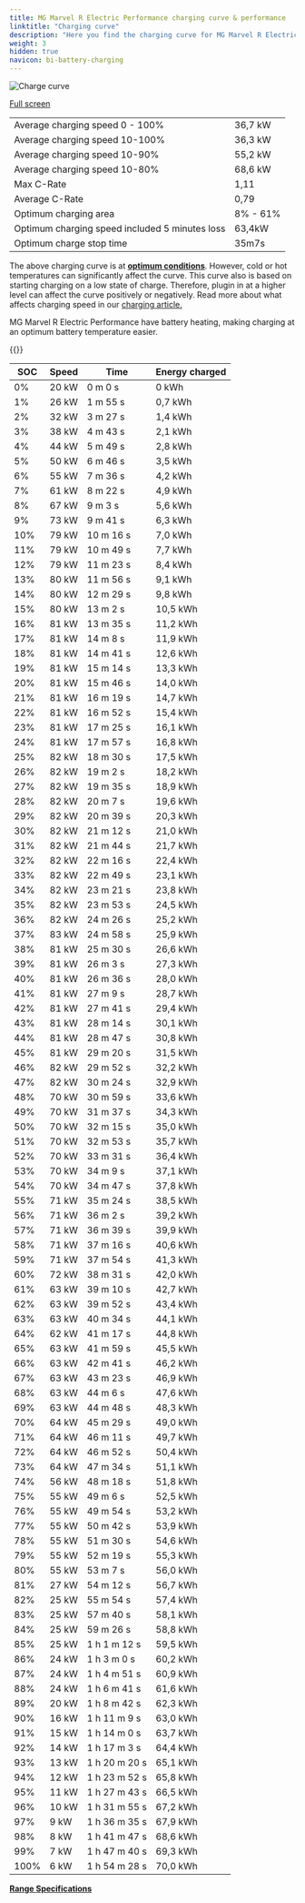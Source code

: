 ```yaml
---
title: MG Marvel R Electric Performance charging curve & performance
linktitle: "Charging curve"
description: "Here you find the charging curve for MG Marvel R Electric Performance."
weight: 3
hidden: true
navicon: bi-battery-charging
---
```

<!-- markdownlint-disable MD033 -->
<img src="../chargingcurve.svg" alt="Charge curve" class="img-fluid">

[Full screen](../chargingcurve.svg)


<table class="table table-striped border">
<tbody>
<tr>
<td>Average charging speed 0 - 100%</td><td>36,7 kW</td>
</tr>
<tr>
<td>Average charging speed 10-100%</td><td>36,3 kW</td>
</tr>
<tr>
<td>Average charging speed 10-90%</td><td>55,2 kW</td>
</tr>
<tr>
<td>Average charging speed 10-80%</td><td>68,6 kW</td>
</tr>
<tr>
<td>Max C-Rate</td><td>1,11</td>
</tr>
<tr>
<td>Average C-Rate</td><td>0,79</td>
</tr>
<tr>
<td>Optimum charging area</td><td>8% - 61%</td>
</tr>
<tr>
<td>Optimum charging speed included 5 minutes loss</td><td>63,4kW</td>
</tr>
<tr>
<td>Optimum charge stop time</td><td>35m7s</td>
</tr>
</tbody>
</table>


The above charging curve is at **[optimum conditions](../../../../../technology/battery/charging/#temperature)**. However, cold or hot temperatures can significantly affect the curve. This curve also is based on starting charging on a low state of charge. Therefore, plugin in at a higher level can affect the curve positively or negatively. Read more about what affects charging speed in our [charging article.](../../../../../technology/battery/charging/)


MG Marvel R Electric Performance have battery heating, making charging at an optimum battery temperature easier.


{{<evkxdisplayaddarticle />}}
<table class="table table-striped border">
<thead>
<tr><th>SOC</th><th>Speed</th><th>Time</th><th>Energy charged</th></tr>
</thead>
<tbody>
<tr>
<td>0%</td><td>20 kW</td><td> 0 m 0 s </td><td>0 kWh </td>
</tr>
<tr>
<td>1%</td><td>26 kW</td><td> 1 m 55 s </td><td>0,7 kWh </td>
</tr>
<tr>
<td>2%</td><td>32 kW</td><td> 3 m 27 s </td><td>1,4 kWh </td>
</tr>
<tr>
<td>3%</td><td>38 kW</td><td> 4 m 43 s </td><td>2,1 kWh </td>
</tr>
<tr>
<td>4%</td><td>44 kW</td><td> 5 m 49 s </td><td>2,8 kWh </td>
</tr>
<tr>
<td>5%</td><td>50 kW</td><td> 6 m 46 s </td><td>3,5 kWh </td>
</tr>
<tr>
<td>6%</td><td>55 kW</td><td> 7 m 36 s </td><td>4,2 kWh </td>
</tr>
<tr>
<td>7%</td><td>61 kW</td><td> 8 m 22 s </td><td>4,9 kWh </td>
</tr>
<tr>
<td>8%</td><td>67 kW</td><td> 9 m 3 s </td><td>5,6 kWh </td>
</tr>
<tr>
<td>9%</td><td>73 kW</td><td> 9 m 41 s </td><td>6,3 kWh </td>
</tr>
<tr>
<td>10%</td><td>79 kW</td><td> 10 m 16 s </td><td>7,0 kWh </td>
</tr>
<tr>
<td>11%</td><td>79 kW</td><td> 10 m 49 s </td><td>7,7 kWh </td>
</tr>
<tr>
<td>12%</td><td>79 kW</td><td> 11 m 23 s </td><td>8,4 kWh </td>
</tr>
<tr>
<td>13%</td><td>80 kW</td><td> 11 m 56 s </td><td>9,1 kWh </td>
</tr>
<tr>
<td>14%</td><td>80 kW</td><td> 12 m 29 s </td><td>9,8 kWh </td>
</tr>
<tr>
<td>15%</td><td>80 kW</td><td> 13 m 2 s </td><td>10,5 kWh </td>
</tr>
<tr>
<td>16%</td><td>81 kW</td><td> 13 m 35 s </td><td>11,2 kWh </td>
</tr>
<tr>
<td>17%</td><td>81 kW</td><td> 14 m 8 s </td><td>11,9 kWh </td>
</tr>
<tr>
<td>18%</td><td>81 kW</td><td> 14 m 41 s </td><td>12,6 kWh </td>
</tr>
<tr>
<td>19%</td><td>81 kW</td><td> 15 m 14 s </td><td>13,3 kWh </td>
</tr>
<tr>
<td>20%</td><td>81 kW</td><td> 15 m 46 s </td><td>14,0 kWh </td>
</tr>
<tr>
<td>21%</td><td>81 kW</td><td> 16 m 19 s </td><td>14,7 kWh </td>
</tr>
<tr>
<td>22%</td><td>81 kW</td><td> 16 m 52 s </td><td>15,4 kWh </td>
</tr>
<tr>
<td>23%</td><td>81 kW</td><td> 17 m 25 s </td><td>16,1 kWh </td>
</tr>
<tr>
<td>24%</td><td>81 kW</td><td> 17 m 57 s </td><td>16,8 kWh </td>
</tr>
<tr>
<td>25%</td><td>82 kW</td><td> 18 m 30 s </td><td>17,5 kWh </td>
</tr>
<tr>
<td>26%</td><td>82 kW</td><td> 19 m 2 s </td><td>18,2 kWh </td>
</tr>
<tr>
<td>27%</td><td>82 kW</td><td> 19 m 35 s </td><td>18,9 kWh </td>
</tr>
<tr>
<td>28%</td><td>82 kW</td><td> 20 m 7 s </td><td>19,6 kWh </td>
</tr>
<tr>
<td>29%</td><td>82 kW</td><td> 20 m 39 s </td><td>20,3 kWh </td>
</tr>
<tr>
<td>30%</td><td>82 kW</td><td> 21 m 12 s </td><td>21,0 kWh </td>
</tr>
<tr>
<td>31%</td><td>82 kW</td><td> 21 m 44 s </td><td>21,7 kWh </td>
</tr>
<tr>
<td>32%</td><td>82 kW</td><td> 22 m 16 s </td><td>22,4 kWh </td>
</tr>
<tr>
<td>33%</td><td>82 kW</td><td> 22 m 49 s </td><td>23,1 kWh </td>
</tr>
<tr>
<td>34%</td><td>82 kW</td><td> 23 m 21 s </td><td>23,8 kWh </td>
</tr>
<tr>
<td>35%</td><td>82 kW</td><td> 23 m 53 s </td><td>24,5 kWh </td>
</tr>
<tr>
<td>36%</td><td>82 kW</td><td> 24 m 26 s </td><td>25,2 kWh </td>
</tr>
<tr>
<td>37%</td><td>83 kW</td><td> 24 m 58 s </td><td>25,9 kWh </td>
</tr>
<tr>
<td>38%</td><td>81 kW</td><td> 25 m 30 s </td><td>26,6 kWh </td>
</tr>
<tr>
<td>39%</td><td>81 kW</td><td> 26 m 3 s </td><td>27,3 kWh </td>
</tr>
<tr>
<td>40%</td><td>81 kW</td><td> 26 m 36 s </td><td>28,0 kWh </td>
</tr>
<tr>
<td>41%</td><td>81 kW</td><td> 27 m 9 s </td><td>28,7 kWh </td>
</tr>
<tr>
<td>42%</td><td>81 kW</td><td> 27 m 41 s </td><td>29,4 kWh </td>
</tr>
<tr>
<td>43%</td><td>81 kW</td><td> 28 m 14 s </td><td>30,1 kWh </td>
</tr>
<tr>
<td>44%</td><td>81 kW</td><td> 28 m 47 s </td><td>30,8 kWh </td>
</tr>
<tr>
<td>45%</td><td>81 kW</td><td> 29 m 20 s </td><td>31,5 kWh </td>
</tr>
<tr>
<td>46%</td><td>82 kW</td><td> 29 m 52 s </td><td>32,2 kWh </td>
</tr>
<tr>
<td>47%</td><td>82 kW</td><td> 30 m 24 s </td><td>32,9 kWh </td>
</tr>
<tr>
<td>48%</td><td>70 kW</td><td> 30 m 59 s </td><td>33,6 kWh </td>
</tr>
<tr>
<td>49%</td><td>70 kW</td><td> 31 m 37 s </td><td>34,3 kWh </td>
</tr>
<tr>
<td>50%</td><td>70 kW</td><td> 32 m 15 s </td><td>35,0 kWh </td>
</tr>
<tr>
<td>51%</td><td>70 kW</td><td> 32 m 53 s </td><td>35,7 kWh </td>
</tr>
<tr>
<td>52%</td><td>70 kW</td><td> 33 m 31 s </td><td>36,4 kWh </td>
</tr>
<tr>
<td>53%</td><td>70 kW</td><td> 34 m 9 s </td><td>37,1 kWh </td>
</tr>
<tr>
<td>54%</td><td>70 kW</td><td> 34 m 47 s </td><td>37,8 kWh </td>
</tr>
<tr>
<td>55%</td><td>71 kW</td><td> 35 m 24 s </td><td>38,5 kWh </td>
</tr>
<tr>
<td>56%</td><td>71 kW</td><td> 36 m 2 s </td><td>39,2 kWh </td>
</tr>
<tr>
<td>57%</td><td>71 kW</td><td> 36 m 39 s </td><td>39,9 kWh </td>
</tr>
<tr>
<td>58%</td><td>71 kW</td><td> 37 m 16 s </td><td>40,6 kWh </td>
</tr>
<tr>
<td>59%</td><td>71 kW</td><td> 37 m 54 s </td><td>41,3 kWh </td>
</tr>
<tr>
<td>60%</td><td>72 kW</td><td> 38 m 31 s </td><td>42,0 kWh </td>
</tr>
<tr>
<td>61%</td><td>63 kW</td><td> 39 m 10 s </td><td>42,7 kWh </td>
</tr>
<tr>
<td>62%</td><td>63 kW</td><td> 39 m 52 s </td><td>43,4 kWh </td>
</tr>
<tr>
<td>63%</td><td>63 kW</td><td> 40 m 34 s </td><td>44,1 kWh </td>
</tr>
<tr>
<td>64%</td><td>62 kW</td><td> 41 m 17 s </td><td>44,8 kWh </td>
</tr>
<tr>
<td>65%</td><td>63 kW</td><td> 41 m 59 s </td><td>45,5 kWh </td>
</tr>
<tr>
<td>66%</td><td>63 kW</td><td> 42 m 41 s </td><td>46,2 kWh </td>
</tr>
<tr>
<td>67%</td><td>63 kW</td><td> 43 m 23 s </td><td>46,9 kWh </td>
</tr>
<tr>
<td>68%</td><td>63 kW</td><td> 44 m 6 s </td><td>47,6 kWh </td>
</tr>
<tr>
<td>69%</td><td>63 kW</td><td> 44 m 48 s </td><td>48,3 kWh </td>
</tr>
<tr>
<td>70%</td><td>64 kW</td><td> 45 m 29 s </td><td>49,0 kWh </td>
</tr>
<tr>
<td>71%</td><td>64 kW</td><td> 46 m 11 s </td><td>49,7 kWh </td>
</tr>
<tr>
<td>72%</td><td>64 kW</td><td> 46 m 52 s </td><td>50,4 kWh </td>
</tr>
<tr>
<td>73%</td><td>64 kW</td><td> 47 m 34 s </td><td>51,1 kWh </td>
</tr>
<tr>
<td>74%</td><td>56 kW</td><td> 48 m 18 s </td><td>51,8 kWh </td>
</tr>
<tr>
<td>75%</td><td>55 kW</td><td> 49 m 6 s </td><td>52,5 kWh </td>
</tr>
<tr>
<td>76%</td><td>55 kW</td><td> 49 m 54 s </td><td>53,2 kWh </td>
</tr>
<tr>
<td>77%</td><td>55 kW</td><td> 50 m 42 s </td><td>53,9 kWh </td>
</tr>
<tr>
<td>78%</td><td>55 kW</td><td> 51 m 30 s </td><td>54,6 kWh </td>
</tr>
<tr>
<td>79%</td><td>55 kW</td><td> 52 m 19 s </td><td>55,3 kWh </td>
</tr>
<tr>
<td>80%</td><td>55 kW</td><td> 53 m 7 s </td><td>56,0 kWh </td>
</tr>
<tr>
<td>81%</td><td>27 kW</td><td> 54 m 12 s </td><td>56,7 kWh </td>
</tr>
<tr>
<td>82%</td><td>25 kW</td><td> 55 m 54 s </td><td>57,4 kWh </td>
</tr>
<tr>
<td>83%</td><td>25 kW</td><td> 57 m 40 s </td><td>58,1 kWh </td>
</tr>
<tr>
<td>84%</td><td>25 kW</td><td> 59 m 26 s </td><td>58,8 kWh </td>
</tr>
<tr>
<td>85%</td><td>25 kW</td><td>1 h 1 m 12 s </td><td>59,5 kWh </td>
</tr>
<tr>
<td>86%</td><td>24 kW</td><td>1 h 3 m 0 s </td><td>60,2 kWh </td>
</tr>
<tr>
<td>87%</td><td>24 kW</td><td>1 h 4 m 51 s </td><td>60,9 kWh </td>
</tr>
<tr>
<td>88%</td><td>24 kW</td><td>1 h 6 m 41 s </td><td>61,6 kWh </td>
</tr>
<tr>
<td>89%</td><td>20 kW</td><td>1 h 8 m 42 s </td><td>62,3 kWh </td>
</tr>
<tr>
<td>90%</td><td>16 kW</td><td>1 h 11 m 9 s </td><td>63,0 kWh </td>
</tr>
<tr>
<td>91%</td><td>15 kW</td><td>1 h 14 m 0 s </td><td>63,7 kWh </td>
</tr>
<tr>
<td>92%</td><td>14 kW</td><td>1 h 17 m 3 s </td><td>64,4 kWh </td>
</tr>
<tr>
<td>93%</td><td>13 kW</td><td>1 h 20 m 20 s </td><td>65,1 kWh </td>
</tr>
<tr>
<td>94%</td><td>12 kW</td><td>1 h 23 m 52 s </td><td>65,8 kWh </td>
</tr>
<tr>
<td>95%</td><td>11 kW</td><td>1 h 27 m 43 s </td><td>66,5 kWh </td>
</tr>
<tr>
<td>96%</td><td>10 kW</td><td>1 h 31 m 55 s </td><td>67,2 kWh </td>
</tr>
<tr>
<td>97%</td><td>9 kW</td><td>1 h 36 m 35 s </td><td>67,9 kWh </td>
</tr>
<tr>
<td>98%</td><td>8 kW</td><td>1 h 41 m 47 s </td><td>68,6 kWh </td>
</tr>
<tr>
<td>99%</td><td>7 kW</td><td>1 h 47 m 40 s </td><td>69,3 kWh </td>
</tr>
<tr>
<td>100%</td><td>6 kW</td><td>1 h 54 m 28 s </td><td>70,0 kWh </td>
</tr>
</tbody>
</table>

<div class="mt-3 mb-3">
<a href="../rangeandconsumption/" class="text-decoration-none text-black">
<strong><i class="bi-arrow-left"></i> Range </strong>
</a>
<a href="../specifications/" class="text-decoration-none text-black float-end">
<strong>Specifications <i class="bi-arrow-right"></i></strong>
</a>
</div>
